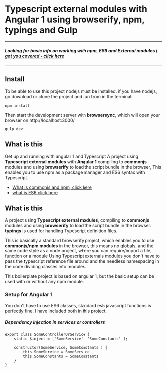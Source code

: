 # Typescript external modules with Angular 1 using browserify, npm, typings and Gulp

------------------------------------------
##### Looking for basic info on working with npm, ES6 and External modules [i got you covered - click here](https://github.com/ddennis/Typescript-browserify-npm)
------------------------------------------

## Install
To be able to use this project nodejs must be installed. if you have nodejs, go download or clone the project and run from in the terminal:

    npm install


Then start the development server with **browsersync**, which will open your browser on http://localhost:3000/

    gulp dev


## What is this
Get up and running with angular 1 and Typescript
A project using **Typescript external modules** with **Angular 1** compiling to **commonjs** modules and using **browserify** to load the script bundle in the browser,
This enables you to use npm as a package manager and ES6 syntax with Typescript.

- [What is commonjs and npm, click here](https://egghead.io/lessons/nodejs-what-are-commonjs-modules)
- [what is ES6 click here](https://www.youtube.com/watch?v=CozSF5abcTA)


## What is this
A project using **Typescript external modules**, compiling to **commonjs** modules and using **browserify** to load the script bundle in the browser. **typings** is used for handling Typescript definition files.

This is basically a standard browserify project, which enables you to use **commonjs/npm modules** in the browser, this means no globals, and the same code style as a node project, where you can require/import a file, function or a module
Using Typescript externals modules you don't have to pass the typescript reference file around and the needless namespacing in the code dividing classes into modules.

This boilerplate project is based on angular 1, but the basic setup can be used with or without any npm module.


### Setup for Angular 1
You don't have to use ES6 classes, standard es5 javascript functions is perfectly fine.
I have included both in this project.


##### Dependency injection in services or controllers

    export class SomeControllerOrService {
        static $inject = ['SomeService', 'SomeConstants' ];
    
        constructor(SomeService, SomeConstants ) {
            this.SomeService = SomeService
            this.SomeConstants = SomeConstants
        }
    }


